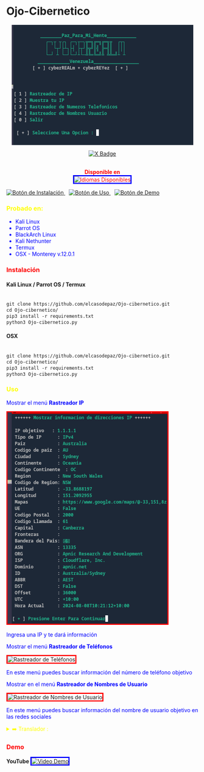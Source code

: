 # Ojo-Cibernetico
<p align="center">
    <img src=https://github.com/elcasodepaz/Ojo-cibernetico/blob/main/images/menu1.png
<p align="center">
</p>
<p align="center">
    <a href="https://x.com/CyberEy3z">
      <img src="https://img.shields.io/badge/-X-blue?logo=x&style=for-the-badge" alt="X Badge"> 
    </a>
</p>
</p>

<p align="center" style="color: red;">
    <br>
    <b>Disponible en</b>
    <br>
    <img src="https://imgur.com/1gjFW9H.png" alt="Idiomas Disponibles" style="border: 3px solid blue;">
</p>

<p>
    <a style="margin-right: 10px;" href="https://github.com/elcasodepaz/Ojo-Cibernetico#instalacion">
        <img src="https://dabuttonfactory.com/button.png?t=INSTALACIÓN&f=Open+Sans&ts=15&tc=000&hp=25&vp=10&c=5&bgt=unicolored&bgc=ffdf00" alt="Botón de Instalación">
    </a>
    <a style="margin-right: 10px;" href="https://github.com/elcasodepaz/Ojo-Cibernetico#uso">
        <img src="https://dabuttonfactory.com/button.png?t=USO&f=Open+Sans&ts=15&tc=000&hp=25&vp=10&c=5&bgt=unicolored&bgc=00e2ff" alt="Botón de Uso">
    </a>
    <a href="https://github.com/elcasodepaz/Ojo-Cibernetico#demo">
        <img src="https://dabuttonfactory.com/button.png?t=DEMO&f=Open+Sans&ts=15&tc=000&hp=25&vp=10&c=5&bgt=unicolored&bgc=ff0000" alt="Botón de Demo">
    </a>
</p>

<h3 style="color: yellow;">Probado en:</h3>
<ul style="color: blue;">
    <li>Kali Linux</li>
    <li>Parrot OS</li>
    <li>BlackArch Linux</li>
    <li>Kali Nethunter</li>
    <li>Termux</li>
    <li>OSX - Monterey v.12.0.1</li>
</ul>

<h3 style="color: red;">Instalación</h3>
<h4>Kali Linux / Parrot OS / Termux</h4>
<pre><code>
git clone https://github.com/elcasodepaz/Ojo-cibernetico.git
cd Ojo-cibernetico/
pip3 install -r requirements.txt
python3 Ojo-cibernetico.py
</code></pre>

<h4>OSX</h4>
<pre><code>
git clone https://github.com/elcasodepaz/Ojo-cibernetico.git
cd Ojo-cibernetico/
pip3 install -r requirements.txt
python3 Ojo-cibernetico.py
</code></pre>

<h3 style="color: yellow;">Uso</h3>
<p style="color: blue;">Mostrar el menú <strong>Rastreador IP</strong></p>
<img src="https://github.com/elcasodepaz/Ojo-cibernetico/blob/main/images/informacionIP.png" alt="Rastreador IP" style="border: 3px solid red;">

<p style="color: blue;">Ingresa una IP y te dará información</p>
<p style="color: blue;">Mostrar el menú <strong>Rastreador de Teléfonos</strong></p>
<img src="https://imgur.com/8vvSM8o.png" alt="Rastreador de Teléfonos" style="border: 3px solid red;">

<p style="color: blue;">En este menú puedes buscar información del número de teléfono objetivo</p>
<p style="color: blue;">Mostrar en el menú <strong>Rastreador de Nombres de Usuario</strong></p>
<img src="https://imgur.com/BPZSXae.png" alt="Rastreador de Nombres de Usuario" style="border: 3px solid red;">

<p style="color: blue;">En este menú puedes buscar información del nombre de usuario objetivo en las redes sociales</p>

<details>
    <summary style="color: yellow;">➡️ Translador :</summary>
    <ul>
        <li><strong><a href="https://github.com/elcasodepaz" style="color: red;">CyberEy3z</a></strong></li>
    </ul>
</details>

<h3 style="color: red;">Demo</h3>
<strong>YouTube</strong>

<a href="https://odysee.com/@thewhiteh4t:2/seeker_v126_demo:e">
    <img src="https://thumbnails.odycdn.com/optimize/s:1024:768/quality:85/plain/https://thumbs.odycdn.com/5ce9ed06e0ce8a995987dba0949dbc9a.webp" alt="Video Demo" style="border: 3px solid blue;">
</a>

